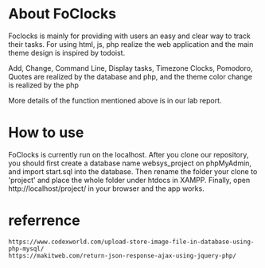 # About FoClocks
Foclocks is mainly for providing with users an easy and clear way to track their tasks.
For using html, js, php realize the web application and the main theme design is inspired by todoist.

Add, Change, Command Line, Display tasks, Timezone Clocks, Pomodoro, Quotes are realized by the database and php,
and the theme color change is realized by the php

More details of the function mentioned above is in our lab report.

# How to use
FoClocks is currently run on the localhost. After you clone our repository, you should first create a database name websys_project on phpMyAdmin, and import start.sql into the database. Then rename the folder your clone to 'project' and place the whole folder under htdocs in XAMPP. Finally, open http://localhost/project/ in your browser and the app works.

# referrence

    https://www.codexworld.com/upload-store-image-file-in-database-using-php-mysql/
    https://makitweb.com/return-json-response-ajax-using-jquery-php/
